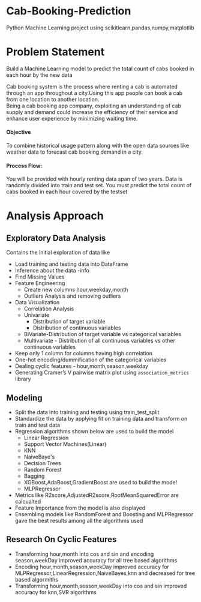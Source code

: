 # Cab-Booking-Prediction
Python Machine Learning project using scikitlearn,pandas,numpy,matplotlib

# Problem Statement
Build a Machine Learning model to predict the total count of cabs booked in each hour by the new data

Cab booking system is the process where renting a cab is automated through an app throughout a city.Using this app people can book a cab from one location to another location.  
Being a cab booking app company, exploiting an understanding of cab supply and demand could increase the efficiency of their service and enhance user experience by minimizing waiting time.

#### Objective
To combine historical usage pattern along with the open data sources like weather data to forecast cab booking demand in a city.

#### Process Flow: 
You will be provided with hourly renting data span of two years. 
Data is randomly divided into train and test set. You must predict the total count of cabs booked in each hour covered by the testset

# Analysis Approach

## Exploratory Data Analysis
Contains the initial exploration of data like 
*   Load training and testing data into DataFrame
*   Inference about the data -info
*   Find Missing Values
*   Feature Engineering 
    * Create new columns hour,weekday,month
    * Outliers Analysis and removing outliers
*   Data Visualization 
    * Correlation Analysis
    * Univariate
      * Distribution of target variable
      * Distribution of continuous variables
    * BiVariate-Distribution of target variable vs categorical variables
    * Multivariate - Distribution of all continuous variables vs other continuous variables
*   Keep only 1 column for columns having high correlation
*   One-hot encoding/dummification of the categorical variables
*   Dealing cyclic features - hour,month,season,weekday
*   Generating Cramer’s V pairwise matrix plot using `association_metrics` library

## Modeling
* Split the data into training and testing using train_test_split
* Standardize the data by applying fit on training data and transform on train and test data
* Regression algorithms shown below are used to build the model 
  * Linear Regression
  * Support Vector Machines(Linear)
  * KNN
  * NaiveBaye's
  * Decision Trees
  * Random Forest
  * Bagging
  * XGBoost,AdaBoost,GradientBoost are used to build the model
  * MLPRegressor
* Metrics like R2score,AdjustedR2score,RootMeanSquaredError are calcualted
* Feature Importance from the model is also displayed
* Ensembling models like RandomForest and Boosting and MLPRegressor gave the best results among all the algorithms used
## Research On Cyclic Features
  * Transforming hour,month into cos and sin and encoding season,weekDay improved accuracy for all tree based algorithms
  * Encoding hour,month,season,weekDay improved accuracy for MLPRegressor,LinearRegression,NaiveBayes,knn and decreased for tree based algormiths
  * Transforming hour,month,season,weekDay into cos and sin improved accuracy for knn,SVR algorithms


